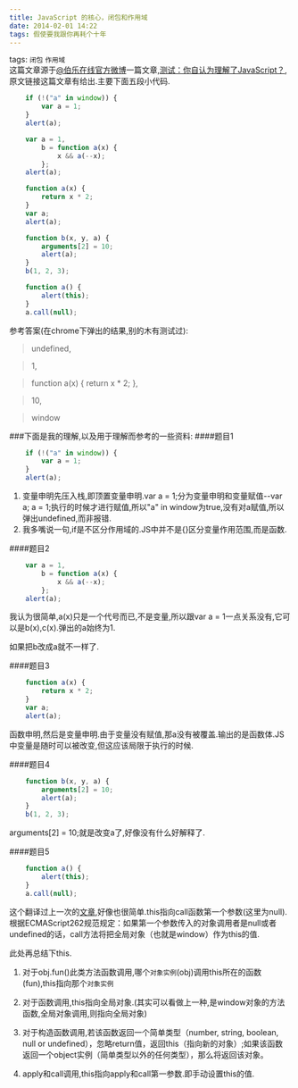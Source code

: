 ```yaml
---
title: JavaScript 的核心，闭包和作用域
date: 2014-02-01 14:22
tags: 假使要我跟你再耗个十年
---
```

tags: `闭包` `作用域`
<br>
这篇文章源于[@伯乐在线官方微博](http://e.weibo.com/jobbole?ref=http%3A%2F%2Fweibo.com%2F1581992285%2Fprofile%3Ftopnav%3D1%26wvr%3D5%231354965989570)一篇文章,[测试：你自认为理解了JavaScript？](http://blog.jobbole.com/30468/),原文链接这篇文章有给出.主要下面五段小代码.

```javascript
    if (!("a" in window)) {
        var a = 1;
    }
    alert(a);
```
```javascript
    var a = 1,
	    b = function a(x) {
	        x && a(--x);
	    };
	alert(a);
```
```javascript
    function a(x) {
	    return x * 2;
	}
	var a;
	alert(a);
```
```javascript
    function b(x, y, a) {
	    arguments[2] = 10;
	    alert(a);
	}
	b(1, 2, 3);
```
```javascript
    function a() {
	    alert(this);
	}
	a.call(null);
```

参考答案(在chrome下弹出的结果,别的木有测试过):
> undefined,

> 1,

> function a(x) { return x * 2; },

> 10,

> window

###下面是我的理解,以及用于理解而参考的一些资料:
####题目1
```javascript
    if (!("a" in window)) {
        var a = 1;
    }
    alert(a);
```
1.  变量申明先压入栈,即顶置变量申明.var a = 1;分为变量申明和变量赋值--var a; a = 1;执行的时候才进行赋值,所以"a" in window为true,没有对a赋值,所以弹出undefined,而非报错.
2.  我多嘴说一句,if是不区分作用域的.JS中并不是{}区分变量作用范围,而是函数.

####题目2
```javascript
    var a = 1,
	    b = function a(x) {
	        x && a(--x);
	    };
	alert(a);
```
我认为很简单,a(x)只是一个代号而已,不是变量,所以跟var a = 1一点关系没有,它可以是b(x),c(x).弹出的a始终为1.

如果把b改成a就不一样了.

####题目3
```javascript
    function a(x) {
	    return x * 2;
	}
	var a;
	alert(a);
```
函数申明,然后是变量申明.由于变量没有赋值,那a没有被覆盖.输出的是函数体.JS中变量是随时可以被改变,但这应该局限于执行的时候.

####题目4
```javascript
    function b(x, y, a) {
	    arguments[2] = 10;
	    alert(a);
	}
	b(1, 2, 3);
```

arguments[2] = 10;就是改变a了,好像没有什么好解释了.

####题目5
```javascript
    function a() {
	    alert(this);
	}
	a.call(null);
```

这个翻译过上一次的[文章](http://coffeexu.github.io/blog/2013/10/15/javascript-function-invocation-patterns),好像也很简单.this指向call函数第一个参数(这里为null).根据ECMAScript262规范规定：如果第一个参数传入的对象调用者是null或者undefined的话，call方法将把全局对象（也就是window）作为this的值.

此处再总结下this.

1.  对于obj.fun()此类方法函数调用,哪个`对象实例`(obj)调用this所在的函数(fun),this指向那个`对象实例`

2.  对于函数调用,this指向全局对象.(其实可以看做上一种,是window对象的方法函数,全局对象调用,则指向全局对象)

3.  对于构造函数调用,若该函数返回一个简单类型（number, string, boolean, null or undefined），忽略return值，返回this（指向新的对象）;如果该函数返回一个object实例（简单类型以外的任何类型），那么将返回该对象。

4.  apply和call调用,this指向apply和call第一参数.即手动设置this的值.
